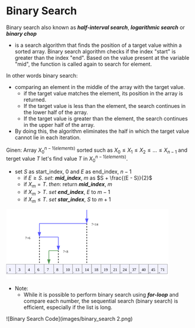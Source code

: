 # Binary Search

Binary search also known as _**half-interval search**_, _**logarithmic search**_ or _**binary chop**_
- is a search algorithm that finds the position of a target value within a sorted array.
Binary search algorithm checks if the index "start" is greater than the index "end". Based on the value present at the variable "mid", the function is called again to search for element.

In other words binary search: 
- comparing an element in the middle of the array with the target value. 
  - if the target value matches the element, its position in the array is returned. 
  - If the target value is less than the element, the search continues in the lower half of the array. 
  - If the target value is greater than the element, the search continues in the upper half of the array. 
- By doing this, the algorithm eliminates the half in which the target value cannot lie in each iteration.

Ginen: Array $X^{n-1 (elements)}_{0}$ sorted such as $X_{0} \le X_{1} \le X_{2} \le \dots \le X_{n - 1}$ and terget value $T$ let's find value $T$ in $X^{n-1 (elements)}_{0}$.
-  set $S$ as start_index, $0$ and $E$ as end_index, $n - 1$
   - if $E \ge S$. $set:$ _**mid_index**_, $m$ as $S + \frac{(E - S)}{2}$ 
   - if $X_{m} = T$. $then:$  return _**mid_index**_, $m$
   - if $X_{m} > T$. $set$ _**end_index**_, $E$ to $m - 1$
   - if $X_{m} \le T$. $set$ _**star_index**_, $S$ to $m + 1$ 
      
![Binary_Search_Depiction.svg.png](images/Binary_Search_Depiction.svg.png)
- Note:
   - While it is possible to perform binary search using _**for-loop**_ and compare each number, the sequential search (binary search) is efficient, especially if the list is long.
 
![Binary Search Code](images/binary_search 2.png)

